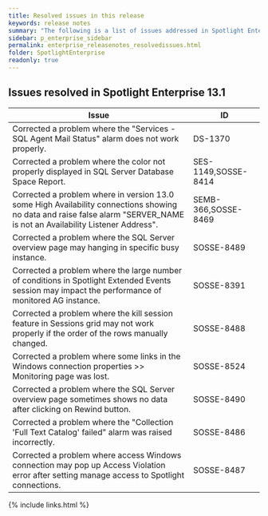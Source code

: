 ```yaml
---
title: Resolved issues in this release
keywords: release notes
summary: "The following is a list of issues addressed in Spotlight Enterprise 13.1"
sidebar: p_enterprise_sidebar
permalink: enterprise_releasenotes_resolvedissues.html
folder: SpotlightEnterprise
readonly: true
---
```




## Issues resolved in Spotlight Enterprise 13.1

Issue | ID
------|---
Corrected a problem where the "Services - SQL Agent Mail Status" alarm does not work properly. | DS-1370
Corrected a problem where the color not properly displayed in SQL Server Database Space Report.| SES-1149,SOSSE-8414
Corrected a problem where in version 13.0 some High Availability connections showing no data and raise false alarm "SERVER_NAME is not an Availability Listener Address".| SEMB-366,SOSSE-8469
Corrected a problem where the SQL Server overview page may hanging in specific busy instance.| SOSSE-8489
Corrected a problem where the large number of conditions in Spotlight Extended Events session may impact the performance of monitored AG instance.| SOSSE-8391
Corrected a problem where the kill session feature in Sessions grid may not work properly if the order of the rows manually changed.| SOSSE-8488
Corrected a problem where some links in the Windows connection properties >> Monitoring page was lost.| SOSSE-8524
Corrected a problem where the SQL Server overview page sometimes shows no data after clicking on Rewind button.| SOSSE-8490
Corrected a problem where the "Collection 'Full Text Catalog' failed" alarm was raised incorrectly.| SOSSE-8486
Corrected a problem where access Windows connection may pop up Access Violation error after setting manage access to Spotlight connections.| SOSSE-8487

{% include links.html %}

